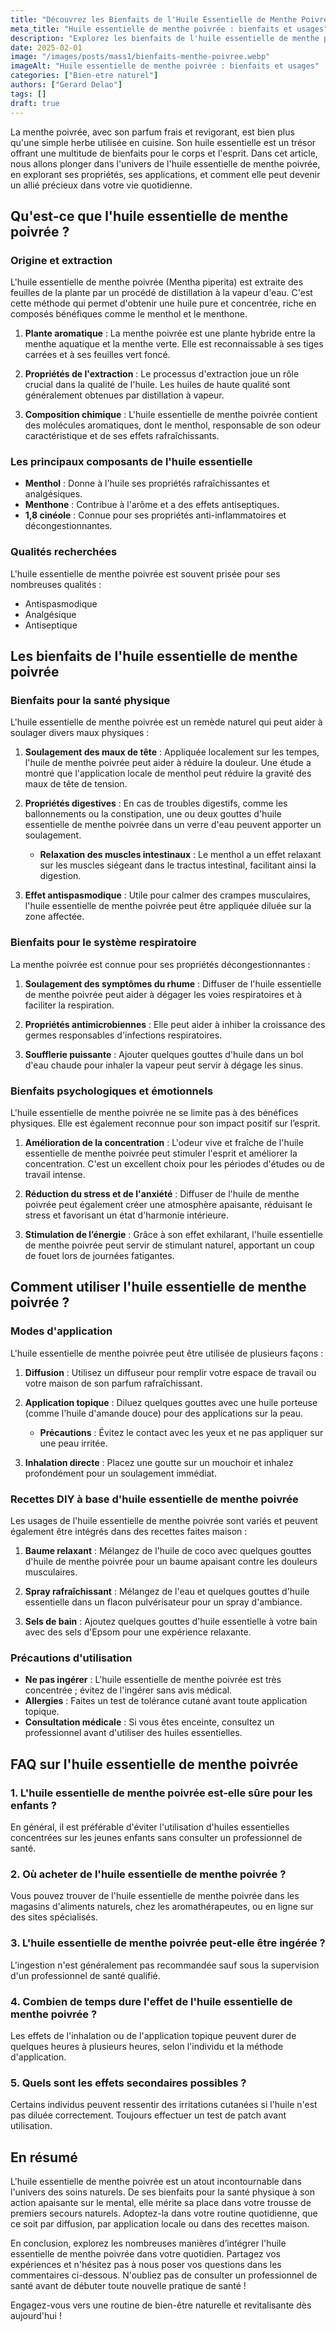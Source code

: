 ```yaml
---
title: "Découvrez les Bienfaits de l'Huile Essentielle de Menthe Poivrée"
meta_title: "Huile essentielle de menthe poivrée : bienfaits et usages"
description: "Explorez les bienfaits de l'huile essentielle de menthe poivrée pour la santé et le bien-être. Découvrez ses usages, ses propriétés et plus encore."
date: 2025-02-01
image: "/images/posts/mass1/bienfaits-menthe-poivree.webp"
imageAlt: "Huile essentielle de menthe poivrée : bienfaits et usages"
categories: ["Bien-etre naturel"]
authors: ["Gerard Delao"]
tags: []
draft: true
---
```


La menthe poivrée, avec son parfum frais et revigorant, est bien plus qu'une simple herbe utilisée en cuisine. Son huile essentielle est un trésor offrant une multitude de bienfaits pour le corps et l'esprit. Dans cet article, nous allons plonger dans l'univers de l'huile essentielle de menthe poivrée, en explorant ses propriétés, ses applications, et comment elle peut devenir un allié précieux dans votre vie quotidienne.

## Qu'est-ce que l'huile essentielle de menthe poivrée ?

### Origine et extraction

L'huile essentielle de menthe poivrée (Mentha piperita) est extraite des feuilles de la plante par un procédé de distillation à la vapeur d'eau. C'est cette méthode qui permet d'obtenir une huile pure et concentrée, riche en composés bénéfiques comme le menthol et le menthone.

1. **Plante aromatique** : La menthe poivrée est une plante hybride entre la menthe aquatique et la menthe verte. Elle est reconnaissable à ses tiges carrées et à ses feuilles vert foncé.
   
2. **Propriétés de l'extraction** : Le processus d'extraction joue un rôle crucial dans la qualité de l'huile. Les huiles de haute qualité sont généralement obtenues par distillation à vapeur.

3. **Composition chimique** : L'huile essentielle de menthe poivrée contient des molécules aromatiques, dont le menthol, responsable de son odeur caractéristique et de ses effets rafraîchissants.

### Les principaux composants de l'huile essentielle

- **Menthol** : Donne à l'huile ses propriétés rafraîchissantes et analgésiques.
- **Menthone** : Contribue à l'arôme et a des effets antiseptiques.
- **1,8 cinéole** : Connue pour ses propriétés anti-inflammatoires et décongestionnantes.

### Qualités recherchées

L'huile essentielle de menthe poivrée est souvent prisée pour ses nombreuses qualités :
- Antispasmodique
- Analgésique
- Antiseptique

## Les bienfaits de l'huile essentielle de menthe poivrée

### Bienfaits pour la santé physique

L'huile essentielle de menthe poivrée est un remède naturel qui peut aider à soulager divers maux physiques :

1. **Soulagement des maux de tête** : Appliquée localement sur les tempes, l'huile de menthe poivrée peut aider à réduire la douleur. Une étude a montré que l'application locale de menthol peut réduire la gravité des maux de tête de tension.

2. **Propriétés digestives** : En cas de troubles digestifs, comme les ballonnements ou la constipation, une ou deux gouttes d'huile essentielle de menthe poivrée dans un verre d'eau peuvent apporter un soulagement. 

   - **Relaxation des muscles intestinaux** : Le menthol a un effet relaxant sur les muscles siégeant dans le tractus intestinal, facilitant ainsi la digestion.

3. **Effet antispasmodique** : Utile pour calmer des crampes musculaires, l'huile essentielle de menthe poivrée peut être appliquée diluée sur la zone affectée.

### Bienfaits pour le système respiratoire

La menthe poivrée est connue pour ses propriétés décongestionnantes :

1. **Soulagement des symptômes du rhume** : Diffuser de l'huile essentielle de menthe poivrée peut aider à dégager les voies respiratoires et à faciliter la respiration.

2. **Propriétés antimicrobiennes** : Elle peut aider à inhiber la croissance des germes responsables d'infections respiratoires.

3. **Soufflerie puissante** : Ajouter quelques gouttes d'huile dans un bol d'eau chaude pour inhaler la vapeur peut servir à dégage les sinus.

### Bienfaits psychologiques et émotionnels

L'huile essentielle de menthe poivrée ne se limite pas à des bénéfices physiques. Elle est également reconnue pour son impact positif sur l’esprit.

1. **Amélioration de la concentration** : L'odeur vive et fraîche de l'huile essentielle de menthe poivrée peut stimuler l'esprit et améliorer la concentration. C'est un excellent choix pour les périodes d'études ou de travail intense.

2. **Réduction du stress et de l'anxiété** : Diffuser de l'huile de menthe poivrée peut également créer une atmosphère apaisante, réduisant le stress et favorisant un état d'harmonie intérieure.

3. **Stimulation de l’énergie** : Grâce à son effet exhilarant, l'huile essentielle de menthe poivrée peut servir de stimulant naturel, apportant un coup de fouet lors de journées fatigantes.

## Comment utiliser l'huile essentielle de menthe poivrée ?

### Modes d'application

L'huile essentielle de menthe poivrée peut être utilisée de plusieurs façons :

1. **Diffusion** : Utilisez un diffuseur pour remplir votre espace de travail ou votre maison de son parfum rafraîchissant.

2. **Application topique** : Diluez quelques gouttes avec une huile porteuse (comme l'huile d'amande douce) pour des applications sur la peau.

   - **Précautions** : Évitez le contact avec les yeux et ne pas appliquer sur une peau irritée.

3. **Inhalation directe** : Placez une goutte sur un mouchoir et inhalez profondément pour un soulagement immédiat.

### Recettes DIY à base d'huile essentielle de menthe poivrée

Les usages de l'huile essentielle de menthe poivrée sont variés et peuvent également être intégrés dans des recettes faites maison :

1. **Baume relaxant** : Mélangez de l'huile de coco avec quelques gouttes d'huile de menthe poivrée pour un baume apaisant contre les douleurs musculaires.

2. **Spray rafraîchissant** : Mélangez de l'eau et quelques gouttes d'huile essentielle dans un flacon pulvérisateur pour un spray d'ambiance.

3. **Sels de bain** : Ajoutez quelques gouttes d'huile essentielle à votre bain avec des sels d'Epsom pour une expérience relaxante.

### Précautions d'utilisation

- **Ne pas ingérer** : L'huile essentielle de menthe poivrée est très concentrée ; évitez de l'ingérer sans avis médical.
- **Allergies** : Faites un test de tolérance cutané avant toute application topique.
- **Consultation médicale** : Si vous êtes enceinte, consultez un professionnel avant d'utiliser des huiles essentielles.

## FAQ sur l'huile essentielle de menthe poivrée

### 1. L'huile essentielle de menthe poivrée est-elle sûre pour les enfants ?

En général, il est préférable d'éviter l'utilisation d'huiles essentielles concentrées sur les jeunes enfants sans consulter un professionnel de santé.

### 2. Où acheter de l'huile essentielle de menthe poivrée ?

Vous pouvez trouver de l'huile essentielle de menthe poivrée dans les magasins d'aliments naturels, chez les aromathérapeutes, ou en ligne sur des sites spécialisés.

### 3. L'huile essentielle de menthe poivrée peut-elle être ingérée ?

L'ingestion n'est généralement pas recommandée sauf sous la supervision d'un professionnel de santé qualifié.

### 4. Combien de temps dure l'effet de l'huile essentielle de menthe poivrée ?

Les effets de l'inhalation ou de l'application topique peuvent durer de quelques heures à plusieurs heures, selon l'individu et la méthode d'application.

### 5. Quels sont les effets secondaires possibles ?

Certains individus peuvent ressentir des irritations cutanées si l'huile n'est pas diluée correctement. Toujours effectuer un test de patch avant utilisation.

## En résumé

L'huile essentielle de menthe poivrée est un atout incontournable dans l'univers des soins naturels. De ses bienfaits pour la santé physique à son action apaisante sur le mental, elle mérite sa place dans votre trousse de premiers secours naturels. Adoptez-la dans votre routine quotidienne, que ce soit par diffusion, par application locale ou dans des recettes maison.

En conclusion, explorez les nombreuses manières d’intégrer l'huile essentielle de menthe poivrée dans votre quotidien. Partagez vos expériences et n'hésitez pas à nous poser vos questions dans les commentaires ci-dessous. N'oubliez pas de consulter un professionnel de santé avant de débuter toute nouvelle pratique de santé !

Engagez-vous vers une routine de bien-être naturelle et revitalisante dès aujourd'hui !

